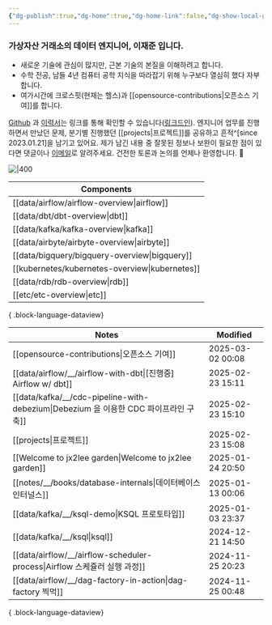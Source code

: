 ```yaml
---
{"dg-publish":true,"dg-home":true,"dg-home-link":false,"dg-show-local-graph":false,"dg-show-backlinks":false,"dg-show-toc":false,"dg-show-inline-title":false,"dg-show-file-tree":false,"dg-enable-search":true,"dg-link-preview":false,"dg-show-tags":false,"dg-pass-frontmatter":false,"permalink":"/Welcome to jx2lee garden/","tags":["gardenEntry"],"dgEnableSearch":true,"dgPassFrontmatter":true,"noteIcon":"","created":"2024-10-02T18:51:46.000+09:00"}
---
```




### 가상자산 거래소의 데이터 엔지니어, 이재준 입니다.

- 새로운 기술에 관심이 많지만, 근본 기술의 본질을 이해하려고 합니다.
- 수학 전공, 남들 4년 컴퓨터 공학 지식을 따라잡기 위해 누구보다 열심히 했다 자부합니다.
- 여가시간에 크로스핏(현재는 헬스)과 [[opensource-contributions\|오픈소스 기여]]를 합니다.


[Github](https://github.com/jx2lee) 과 [이력서](https://github.com/jx2lee/resume/blob/main/resume-kr.pdf)는 링크를 통해 확인할 수 있습니다([링크드인](https://www.linkedin.com/in/jx2lee/)). 엔지니어 업무를 진행하면서 만났던 문제, 분기별 진행했던 [[projects\|프로젝트]]를 공유하고 흔적^[since 2023.01.21]을 남기고 있어요. 제가 남긴 내용 중 잘못된 정보나 보완이 필요한 점이 있다면 댓글이나 [이메일](malito:dev.jaejun.lee.1991@gmail.com)로 알려주세요. 건전한 토론과 논의를 언제나 환영합니다. 🤗


![|400](https://i.imgur.com/EfyC7Gg.jpeg)

| Components                                        |
| ------------------------------------------------- |
| [[data/airflow/airflow-overview\|airflow]]     |
| [[data/dbt/dbt-overview\|dbt]]                 |
| [[data/kafka/kafka-overview\|kafka]]           |
| [[data/airbyte/airbyte-overview\|airbyte]]     |
| [[data/bigquery/bigquery-overview\|bigquery]]  |
| [[kubernetes/kubernetes-overview\|kubernetes]] |
| [[data/rdb/rdb-overview\|rdb]]                 |
| [[etc/etc-overview\|etc]]                      |

{ .block-language-dataview}


| Notes                                                                        | Modified         |
| ---------------------------------------------------------------------------- | ---------------- |
| [[opensource-contributions\|오픈소스 기여]]                                     | 2025-03-02 00:08 |
| [[data/airflow/__/airflow-with-dbt\|[진행중] Airflow w/ dbt]]                | 2025-02-23 15:11 |
| [[data/kafka/__/cdc-pipeline-with-debezium\|Debezium 을 이용한 CDC 파이프라인 구축]] | 2025-02-23 15:10 |
| [[projects\|프로젝트]]                                                        | 2025-02-23 15:08 |
| [[Welcome to jx2lee garden\|Welcome to jx2lee garden]]                    | 2025-01-24 20:50 |
| [[notes/__/books/database-internals\|데이터베이스 인터널스]]                        | 2025-01-13 00:06 |
| [[data/kafka/__/ksql-demo\|KSQL 프로토타입]]                                   | 2025-01-03 23:37 |
| [[data/kafka/__/ksql\|ksql]]                                              | 2024-12-21 14:50 |
| [[data/airflow/__/airflow-scheduler-process\|Airflow 스케쥴러 실행 과정]]         | 2024-11-25 20:23 |
| [[data/airflow/__/dag-factory-in-action\|dag-factory 찍먹]]                 | 2024-11-25 00:48 |

{ .block-language-dataview}